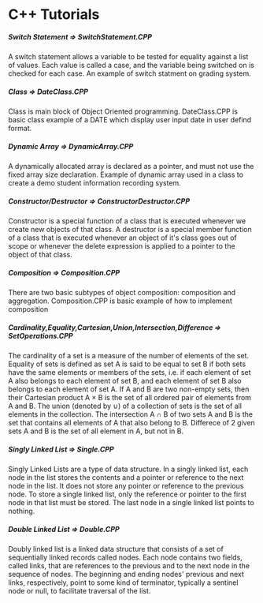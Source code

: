 # C++ Tutorials

##### Switch Statement => SwitchStatement.CPP
A switch statement allows a variable to be tested for equality against a list of values. Each value is called a case, and the variable being switched on is checked for each case. An example of switch statment on grading system.

##### Class => DateClass.CPP
Class is main block of Object Oriented programming.
DateClass.CPP is basic class example of a DATE which display user input date in user defind format.
##### Dynamic Array => DynamicArray.CPP 
A dynamically allocated array is declared as a pointer, and must not use the fixed array size declaration. Example of dynamic array used in a class to create a demo student information recording system. 

##### Constructor/Destructor => ConstructorDestructor.CPP
Constructor is a special function of a class that is executed whenever we create new objects of that class.
A destructor is a special member function of a class that is executed whenever an object of it's class goes out of scope or whenever the delete expression is applied to a pointer to the object of that class.

##### Composition => Composition.CPP
There are two basic subtypes of object composition: composition and aggregation. Composition.CPP is basic example of how to implement composition

##### Cardinality,Equality,Cartesian,Union,Intersection,Difference => SetOperations.CPP
The cardinality of a set is a measure of the number of elements of the set.
Equality of sets is defined as set A is said to be equal to set B if both sets have the same elements or members of the sets, i.e. if each element of set A also belongs to each element of set B, and each element of set B also belongs to each element of set A.
If A and B are two non-empty sets, then their Cartesian product A × B is the set of all ordered pair of elements from A and B.
The union (denoted by ∪) of a collection of sets is the set of all elements in the collection.
The intersection A ∩ B of two sets A and B is the set that contains all elements of A that also belong to B. 
Differece of 2 given sets A and B is the set of all element in A, but not in B.

##### Singly Linked List => Single.CPP
Singly Linked Lists are a type of data structure. In a singly linked list, each node in the list stores the contents and a pointer or reference to the next node in the list. It does not store any pointer or reference to the previous node. To store a single linked list, only the reference or pointer to the first node in that list must be stored. The last node in a single linked list points to nothing.


##### Double Linked List => Double.CPP
 Doubly linked list is a linked data structure that consists of a set of sequentially linked records called nodes. Each node contains two fields, called links, that are references to the previous and to the next node in the sequence of nodes. The beginning and ending nodes' previous and next links, respectively, point to some kind of terminator, typically a sentinel node or null, to facilitate traversal of the list.
